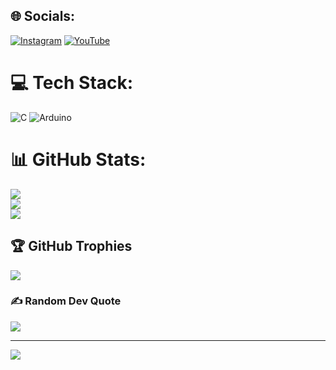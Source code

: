 ## 🌐 Socials:
[![Instagram](https://img.shields.io/badge/Instagram-%23E4405F.svg?logo=Instagram&logoColor=white)](https://instagram.com/abdulrahman_mortada) [![YouTube](https://img.shields.io/badge/YouTube-%23FF0000.svg?logo=YouTube&logoColor=white)](https://youtube.com/@@Abdulrahman_mahmoud) 

# 💻 Tech Stack:
![C](https://img.shields.io/badge/c-%2300599C.svg?style=for-the-badge&logo=c&logoColor=white) ![Arduino](https://img.shields.io/badge/-Arduino-00979D?style=for-the-badge&logo=Arduino&logoColor=white)
# 📊 GitHub Stats:
![](https://github-readme-stats.vercel.app/api?username=abdulrahman-mahmoud&theme=dark&hide_border=false&include_all_commits=true&count_private=true)<br/>
![](https://github-readme-streak-stats.herokuapp.com/?user=abdulrahman-mahmoud&theme=dark&hide_border=false)<br/>
![](https://github-readme-stats.vercel.app/api/top-langs/?username=abdulrahman-mahmoud&theme=dark&hide_border=false&include_all_commits=true&count_private=true&layout=compact)

## 🏆 GitHub Trophies
![](https://github-profile-trophy.vercel.app/?username=abdulrahman-mahmoud&theme=radical&no-frame=false&no-bg=true&margin-w=4)

### ✍️ Random Dev Quote
![](https://quotes-github-readme.vercel.app/api?type=horizontal&theme=radical)

---
[![](https://visitcount.itsvg.in/api?id=abdulrahman-mahmoud&icon=0&color=0)](https://visitcount.itsvg.in)

<!-- Proudly created with GPRM ( https://gprm.itsvg.in ) -->
